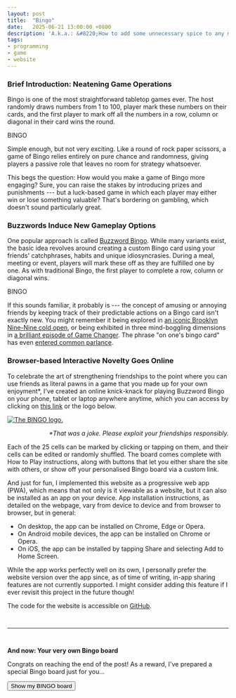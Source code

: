 ```yaml
---
layout: post
title:  "Bingo"
date:   2025-06-21 13:00:00 +0800
description: 'A.k.a.: &#8220;How to add some unnecessary spice to any meal or event&#8221;.'
tags:
- programming
- game
- website
---
```


### Brief Introduction: Neatening Game Operations

Bingo is one of the most straightforward tabletop games ever. The host randomly draws numbers from 1 to 100, player mark these numbers on their cards, and the first player to mark off all the numbers in a row, column or diagonal in their card wins the round.

<div class="bingo-board" id="board1" style="margin-bottom: 1em">
    <div class="bingo-heading">
        <div class="bingo-title">
            BINGO
        </div>
    </div>
    <div class="bingo-content">
        <div class="bingo-grid">
            <!-- Cells go here, added by JS -->
        </div>
    </div>
</div>

Simple enough, but not very exciting. Like a round of rock paper scissors, a game of Bingo relies entirely on pure chance and randomness, giving players a passive role that leaves no room for strategy whatsoever.

This begs the question: How would you make a game of Bingo more engaging? Sure, you can raise the stakes by introducing prizes and punishments --- but a luck-based game in which each player may either win or lose something valuable? That's bordering on gambling, which doesn't sound particularly great.


### Buzzwords Induce New Gameplay Options

One popular approach is called [Buzzword Bingo](https://en.wikipedia.org/wiki/Buzzword_bingo#Creation_and_popularization). While many variants exist, the basic idea revolves around creating a custom Bingo card using your friends' catchphrases, habits and unique idiosyncrasies. During a meal, meeting or event, players will mark these off as they are fulfilled one by one. As with traditional Bingo, the first player to complete a row, column or diagonal wins.

<div class="bingo-board" id="board2" style="margin-bottom: 1em">
    <div class="bingo-heading">
        <div class="bingo-title">
            BINGO
        </div>
    </div>
    <div class="bingo-content">
        <div class="bingo-grid">
            <!-- Cells go here, added by JS -->
        </div>
    </div>
</div>



If this sounds familiar, it probably is --- the concept of amusing or annoying friends by keeping track of their predictable actions on a Bingo card isn't exactly new. You might remember it being explored in [an iconic Brooklyn Nine-Nine cold open](https://www.youtube.com/watch?v=mhMsrJce09w), or being exhibited in three mind-boggling dimensions in [a brilliant episode of Game Changer](https://www.dropout.tv/videos/bingo). The phrase "on one's bingo card" has even [entered common parlance](https://www.merriam-webster.com/dictionary/bingo%20card).



### Browser-based Interactive Novelty Goes Online

To celebrate the art of strengthening friendships to the point where you can use friends as literal pawns in a game that you made up for your own enjoyment\*, I've created an online knick-knack for playing Buzzword Bingo on your phone, tablet or laptop anywhere anytime, which you can access by clicking on [this link](https://raphaellith.github.io/Bingo/) or the logo below.

<a href="https://raphaellith.github.io/Bingo/"><img src="{{ site.baseurl }}/assets/2025-06-21/bingo-logo.png" alt="The BINGO logo." id="bingo-logo"></a>

<p style="text-align: right; font-style: italic;">*That was a joke. Please exploit your friendships responsibly.</p>

Each of the 25 cells can be marked by clicking or tapping on them, and their cells can be edited or randomly shuffled. The board comes complete with How to Play instructions, along with buttons that let you either share the site with others, or show off your personalised Bingo board via a custom link.

And just for fun, I implemented this website as a progressive web app (PWA), which means that not only is it viewable as a website, but it can also be installed as an app on your device. App installation instructions, as detailed on the webpage, vary from device to device and from browser to browser, but in general:

- On desktop, the app can be installed on Chrome, Edge or Opera.
- On Android mobile devices, the app can be installed on Chrome or Opera.
- On iOS, the app can be installed by tapping Share and selecting Add to Home Screen.

While the app works perfectly well on its own, I personally prefer the website version over the app since, as of time of writing, in-app sharing features are not currently supported. I might consider adding this feature if I ever revisit this project in the future though!

The code for the website is accessible on <a href="https://github.com/raphaellith/Bingo" target="_blank">GitHub</a>.

<hr id="ending-hr" style="margin-top: 3em; margin-bottom: 3em;">

<div class="highlight-block" id="ending-highlight-block">
    <p><b>And now: Your very own Bingo board</b></p>
    <p>Congrats on reaching the end of the post! As a reward, I've prepared a special Bingo board just for you...</p>
    <button id="show-final-board-button" style="display: block;" onclick="onClickShowFinalBoard()">Show my BINGO board</button>
    <!--  -->
    <div class="bingo-board" id="board3" style="display: none;">
        <div class="bingo-heading">
            <div class="bingo-title">
                BINGO
            </div>
        </div>
        <div class="bingo-content">
            <div class="bingo-grid">
                <!-- Cells go here, added by JS -->
            </div>
        </div>
    </div>
    <p style="margin-top: 1em;">
        <div id="final-win" style="opacity: 0;">That's Bingo! Well done.</div>
        <div id="final-loss" style="opacity: 0;">Ah, no Bingo. You win some, you lose some, I guess.</div>
    </p>
</div>



<script src="https://cdn.jsdelivr.net/npm/canvas-confetti@1.9.3/dist/confetti.browser.min.js"></script>
<script src="{{ site.baseurl }}/assets/2025-06-21/index.js"></script>
<script src="{{ site.baseurl }}/assets/2025-06-21/heading-highlight.js"></script>
<script src="{{ site.baseurl }}/assets/2025-06-21/final-section.js"></script>
<link rel="stylesheet" href="{{ site.baseurl }}/assets/2025-06-21/style.css">